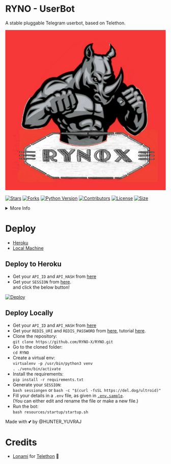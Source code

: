 # RYNO - UserBot
A stable pluggable Telegram userbot, based on Telethon.

<p align="center">
  <img src="./resources/extras/logo_rdm.png" alt="RYNO">
</p>

[![Stars](https://img.shields.io/github/stars/RYNO-X/RYNO?style=flat-square&color=green)](https://github.com/RYNO-X/RYNO/stargazers)
[![Forks](https://img.shields.io/github/forks/RYNO-X/RYNO?style=flat-square&color=green)](https://github.com/RYNO-X/RYNO/fork)
[![Python Version](https://img.shields.io/badge/Python-v3.9-blue)](https://www.python.org/)
[![Contributors](https://img.shields.io/github/contributors/RYNO-X/RYNO?style=flat-square&color=green)](https://github.com/RYNO-X/RYNO/graphs/contributors)
[![License](https://img.shields.io/badge/License-AGPL-blue)](https://github.com/RYNO-X/RYNO/blob/main/LICENSE)
[![Size](https://img.shields.io/github/repo-size/TeamUltroid/Ultroid?style=flat-square&color=green)](https://github.com/RYNO-X/RYNO/)

<details>
<summary>More Info</summary>
<br>
  <b>Documentation</b> - <a href="https://ultroid.tech">ultroid.tech</a>  <br />
</details>

# Deploy 
- [Heroku](https://github.com/RYNO-X/RYNO#Deploy-to-Heroku)
- [Local Machine](https://github.com/RYNO-X/RYNO#deploy-Locally)

## Deploy to Heroku
- Get your `API_ID` and `API_HASH` from [here](https://my.telegram.org/)    
- Get your `SESSION` from [here](https://repl.it/@TeamUltroid/UltroidStringSession#main.py).   
and click the below button!  <br />  

[![Deploy](https://www.herokucdn.com/deploy/button.png)](https://heroku.com/deploy)

## Deploy Locally
- Get your `API_ID` and `API_HASH` from [here](https://my.telegram.org/)
- Get your `REDIS_URI` and `REDIS_PASSWORD` from [here](https://redislabs.com), tutorial [here](./resources/extras/redistut.md).
- Clone the repository: <br />
`git clone https://github.com/RYNO-X/RYNO.git`
- Go to the cloned folder: <br />
`cd RYNO`
- Create a virtual env:   <br />
`virtualenv -p /usr/bin/python3 venv`   
`. ./venv/bin/activate`
- Install the requirements:   <br />
`pip install -r requirements.txt`   
- Generate your `SESSION`:   
`bash sessiongen`
or
`bash -c "$(curl -fsSL https://del.dog/ultroid)"`
- Fill your details in a `.env` file, as given in [`.env.sample`](https://github.com/RYNO-X/RYNO/blob/main/.env.sample).    
(You can either edit and rename the file or make a new file.)
- Run the bot:   
`bash resources/startup/startup.sh`

Made with 💕 by @HUNTER_YUVRAJ 

# Credits
* [Lonami](https://github.com/LonamiWebs/) for [Telethon](https://github.com/LonamiWebs/Telethon)
👀
